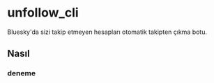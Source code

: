 # unfollow_cli
Bluesky'da sizi takip etmeyen hesapları otomatik takipten çıkma botu.

## Nasıl

### deneme
